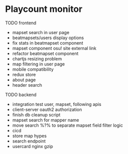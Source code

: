 # Playcount monitor

TODO frontend

* mapset search in user page
* beatmapsets/users display options
* fix stats in beatmapset component
* mapset component osu! site external link
* refactor beatmapset component
* chartjs resizing problem
* map filtering in user page
* mobile compatibility
* redux store
* about page
* header search

TODO backend

* integration test user, mapset, following apis
* client-server oauth2 authorization 
* finish db cleanup script
* mapset search for mapper name
* move search %?% to separate mapset field filter logic
* cicd
* store map hypes
* search endpoint
* usercard nginx gzip